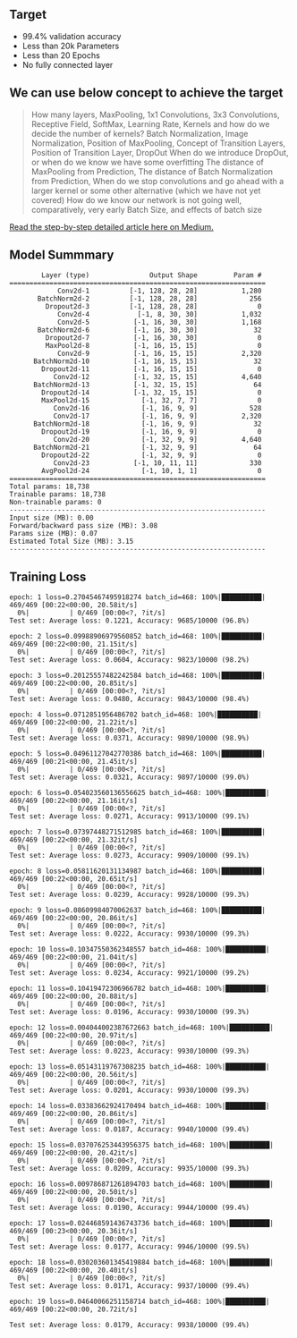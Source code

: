 ## Target
 - 99.4% validation accuracy
 - Less than 20k Parameters
 - Less than 20 Epochs
 - No fully connected layer

## We can use below concept to achieve the target
> How many layers,
MaxPooling,
1x1 Convolutions,
3x3 Convolutions,
Receptive Field,
SoftMax,
Learning Rate,
Kernels and how do we decide the number of kernels?
Batch Normalization,
Image Normalization,
Position of MaxPooling,
Concept of Transition Layers,
Position of Transition Layer,
DropOut
When do we introduce DropOut, or when do we know we have some overfitting
The distance of MaxPooling from Prediction,
The distance of Batch Normalization from Prediction,
When do we stop convolutions and go ahead with a larger kernel or some other alternative (which we have not yet covered)
How do we know our network is not going well, comparatively, very early
Batch Size, and effects of batch size

[Read the step-by-step detailed article here on Medium.](https://medium.com/@ravivaishnav20/handwritten-digit-recognition-using-pytorch-get-99-5-accuracy-in-20-k-parameters-bcb0a2bdfa09?sk=21885163867e393cba006d5b84bdfecb)
## Model Summmary

``` ----------------------------------------------------------------
        Layer (type)               Output Shape         Param #
================================================================
            Conv2d-1          [-1, 128, 28, 28]           1,280
       BatchNorm2d-2          [-1, 128, 28, 28]             256
         Dropout2d-3          [-1, 128, 28, 28]               0
            Conv2d-4            [-1, 8, 30, 30]           1,032
            Conv2d-5           [-1, 16, 30, 30]           1,168
       BatchNorm2d-6           [-1, 16, 30, 30]              32
         Dropout2d-7           [-1, 16, 30, 30]               0
         MaxPool2d-8           [-1, 16, 15, 15]               0
            Conv2d-9           [-1, 16, 15, 15]           2,320
      BatchNorm2d-10           [-1, 16, 15, 15]              32
        Dropout2d-11           [-1, 16, 15, 15]               0
           Conv2d-12           [-1, 32, 15, 15]           4,640
      BatchNorm2d-13           [-1, 32, 15, 15]              64
        Dropout2d-14           [-1, 32, 15, 15]               0
        MaxPool2d-15             [-1, 32, 7, 7]               0
           Conv2d-16             [-1, 16, 9, 9]             528
           Conv2d-17             [-1, 16, 9, 9]           2,320
      BatchNorm2d-18             [-1, 16, 9, 9]              32
        Dropout2d-19             [-1, 16, 9, 9]               0
           Conv2d-20             [-1, 32, 9, 9]           4,640
      BatchNorm2d-21             [-1, 32, 9, 9]              64
        Dropout2d-22             [-1, 32, 9, 9]               0
           Conv2d-23           [-1, 10, 11, 11]             330
        AvgPool2d-24             [-1, 10, 1, 1]               0
================================================================
Total params: 18,738
Trainable params: 18,738
Non-trainable params: 0
----------------------------------------------------------------
Input size (MB): 0.00
Forward/backward pass size (MB): 3.08
Params size (MB): 0.07
Estimated Total Size (MB): 3.15
----------------------------------------------------------------
```
## Training Loss

``` 0%|          | 0/469 [00:00<?, ?it/s]/usr/local/lib/python3.6/dist-packages/ipykernel_launcher.py:53: UserWarning: Implicit dimension choice for log_softmax has been deprecated. Change the call to include dim=X as an argument.
epoch: 1 loss=0.27045467495918274 batch_id=468: 100%|██████████| 469/469 [00:22<00:00, 20.58it/s]
  0%|          | 0/469 [00:00<?, ?it/s]
Test set: Average loss: 0.1221, Accuracy: 9685/10000 (96.8%)

epoch: 2 loss=0.09988906979560852 batch_id=468: 100%|██████████| 469/469 [00:22<00:00, 21.15it/s]
  0%|          | 0/469 [00:00<?, ?it/s]
Test set: Average loss: 0.0604, Accuracy: 9823/10000 (98.2%)

epoch: 3 loss=0.20125557482242584 batch_id=468: 100%|██████████| 469/469 [00:22<00:00, 20.85it/s]
  0%|          | 0/469 [00:00<?, ?it/s]
Test set: Average loss: 0.0480, Accuracy: 9843/10000 (98.4%)

epoch: 4 loss=0.0712851956486702 batch_id=468: 100%|██████████| 469/469 [00:22<00:00, 21.22it/s]
  0%|          | 0/469 [00:00<?, ?it/s]
Test set: Average loss: 0.0371, Accuracy: 9890/10000 (98.9%)

epoch: 5 loss=0.04961127042770386 batch_id=468: 100%|██████████| 469/469 [00:21<00:00, 21.45it/s]
  0%|          | 0/469 [00:00<?, ?it/s]
Test set: Average loss: 0.0321, Accuracy: 9897/10000 (99.0%)

epoch: 6 loss=0.054023560136556625 batch_id=468: 100%|██████████| 469/469 [00:22<00:00, 21.16it/s]
  0%|          | 0/469 [00:00<?, ?it/s]
Test set: Average loss: 0.0271, Accuracy: 9913/10000 (99.1%)

epoch: 7 loss=0.07397448271512985 batch_id=468: 100%|██████████| 469/469 [00:22<00:00, 21.32it/s]
  0%|          | 0/469 [00:00<?, ?it/s]
Test set: Average loss: 0.0273, Accuracy: 9909/10000 (99.1%)

epoch: 8 loss=0.05811620131134987 batch_id=468: 100%|██████████| 469/469 [00:22<00:00, 20.65it/s]
  0%|          | 0/469 [00:00<?, ?it/s]
Test set: Average loss: 0.0239, Accuracy: 9928/10000 (99.3%)

epoch: 9 loss=0.08609984070062637 batch_id=468: 100%|██████████| 469/469 [00:22<00:00, 20.86it/s]
  0%|          | 0/469 [00:00<?, ?it/s]
Test set: Average loss: 0.0222, Accuracy: 9930/10000 (99.3%)

epoch: 10 loss=0.10347550362348557 batch_id=468: 100%|██████████| 469/469 [00:22<00:00, 21.04it/s]
  0%|          | 0/469 [00:00<?, ?it/s]
Test set: Average loss: 0.0234, Accuracy: 9921/10000 (99.2%)

epoch: 11 loss=0.10419472306966782 batch_id=468: 100%|██████████| 469/469 [00:22<00:00, 20.88it/s]
  0%|          | 0/469 [00:00<?, ?it/s]
Test set: Average loss: 0.0196, Accuracy: 9930/10000 (99.3%)

epoch: 12 loss=0.004044002387672663 batch_id=468: 100%|██████████| 469/469 [00:22<00:00, 20.97it/s]
  0%|          | 0/469 [00:00<?, ?it/s]
Test set: Average loss: 0.0223, Accuracy: 9930/10000 (99.3%)

epoch: 13 loss=0.05143119767308235 batch_id=468: 100%|██████████| 469/469 [00:22<00:00, 20.56it/s]
  0%|          | 0/469 [00:00<?, ?it/s]
Test set: Average loss: 0.0201, Accuracy: 9930/10000 (99.3%)

epoch: 14 loss=0.03383662924170494 batch_id=468: 100%|██████████| 469/469 [00:22<00:00, 20.86it/s]
  0%|          | 0/469 [00:00<?, ?it/s]
Test set: Average loss: 0.0187, Accuracy: 9940/10000 (99.4%)

epoch: 15 loss=0.037076253443956375 batch_id=468: 100%|██████████| 469/469 [00:22<00:00, 20.42it/s]
  0%|          | 0/469 [00:00<?, ?it/s]
Test set: Average loss: 0.0209, Accuracy: 9935/10000 (99.3%)

epoch: 16 loss=0.009786871261894703 batch_id=468: 100%|██████████| 469/469 [00:22<00:00, 20.50it/s]
  0%|          | 0/469 [00:00<?, ?it/s]
Test set: Average loss: 0.0190, Accuracy: 9944/10000 (99.4%)

epoch: 17 loss=0.024468591436743736 batch_id=468: 100%|██████████| 469/469 [00:23<00:00, 20.36it/s]
  0%|          | 0/469 [00:00<?, ?it/s]
Test set: Average loss: 0.0177, Accuracy: 9946/10000 (99.5%)

epoch: 18 loss=0.030203601345419884 batch_id=468: 100%|██████████| 469/469 [00:22<00:00, 20.40it/s]
  0%|          | 0/469 [00:00<?, ?it/s]
Test set: Average loss: 0.0171, Accuracy: 9937/10000 (99.4%)

epoch: 19 loss=0.04640066251158714 batch_id=468: 100%|██████████| 469/469 [00:22<00:00, 20.72it/s]

Test set: Average loss: 0.0179, Accuracy: 9938/10000 (99.4%) 
